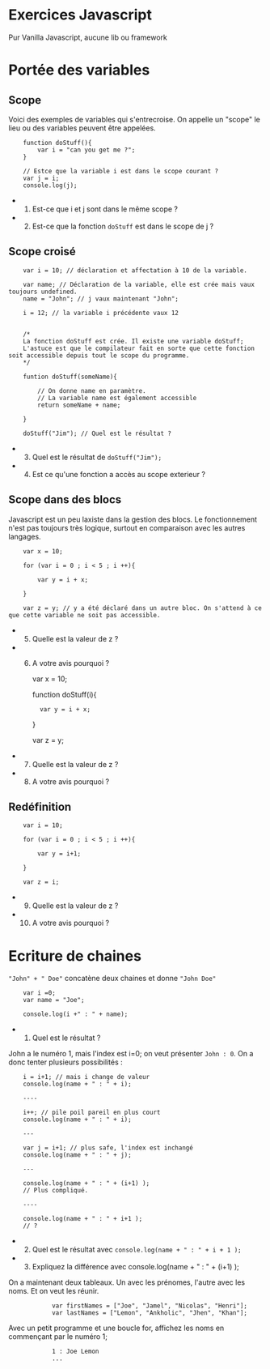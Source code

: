 # Exercices Javascript

Pur Vanilla Javascript, aucune lib ou framework


Portée des variables
======

Scope
----

Voici des exemples de variables qui s'entrecroise. On appelle un "scope" le lieu ou des variables peuvent être appelées.


        function doStuff(){
            var i = "can you get me ?";
        }
        
        // Estce que la variable i est dans le scope courant ?
        var j = i;
        console.log(j);

* 1) Est-ce que i et j sont dans le même scope ?
* 2) Est-ce que la fonction `doStuff` est dans le scope de j ?




Scope croisé
---


        var i = 10; // déclaration et affectation à 10 de la variable.
        
        var name; // Déclaration de la variable, elle est crée mais vaux toujours undefined. 
        name = "John"; // j vaux maintenant "John";
        
        i = 12; // la variable i précédente vaux 12
        
        
        /*
        La fonction doStuff est crée. Il existe une variable doStuff;
        L'astuce est que le compilateur fait en sorte que cette fonction soit accessible depuis tout le scope du programme.
        */
        
        funtion doStuff(someName){
        
            // On donne name en paramètre. 
            // La variable name est également accessible
            return someName + name;
        
        }
        
        doStuff("Jim"); // Quel est le résultat ?
        

* 3) Quel est le résultat de `doStuff("Jim");`
* 4) Est ce qu'une fonction a accès au scope exterieur ?



Scope dans des blocs
----

Javascript est un peu laxiste dans la gestion des blocs. Le fonctionnement n'est pas toujours très logique, surtout en comparaison avec les autres langages.


        var x = 10;
        
        for (var i = 0 ; i < 5 ; i ++){
            
            var y = i + x;
            
        }
        
        var z = y; // y a été déclaré dans un autre bloc. On s'attend à ce que cette variable ne soit pas accessible.

* 5) Quelle est la valeur de z ?
* 6) A votre avis pourquoi ?


        var x = 10;
        
        function doStuff(i){
           
           var y = i + x;
        
        }
        
        var z = y;

* 7) Quelle est la valeur de z ?
* 8) A votre avis pourquoi ?



Redéfinition 
----


        var i = 10;
        
        for (var i = 0 ; i < 5 ; i ++){
            
            var y = i+1;
            
        }
        
        var z = i; 
        

* 9) Quelle est la valeur de z ?
* 10) A votre avis pourquoi ?   



Ecriture de chaines
=====


`"John" + " Doe"` concatène deux chaines et donne `"John Doe"`


        var i =0;
        var name = "Joe";
        
        console.log(i +" : " + name);

* 1) Quel est le résultat ?

John a le numéro 1, mais l'index est i=0; on veut présenter `John : 0`. On a donc tenter plusieurs possibilités :

        i = i+1; // mais i change de valeur
        console.log(name + " : " + i);
        
        ----
        
        i++; // pile poil pareil en plus court
        console.log(name + " : " + i);
        
        --- 
        
        var j = i+1; // plus safe, l'index est inchangé
        console.log(name + " : " + j);
        
        --- 
        
        console.log(name + " : " + (i+1) );
        // Plus compliqué. 
        
        ----
        
        console.log(name + " : " + i+1 );
        // ?
        
        
* 2) Quel est le résultat avec `console.log(name + " : " + i + 1 );`
* 3) Expliquez la différence avec console.log(name + " : " + (i+1) );


On a maintenant deux tableaux. Un avec les prénomes, l'autre avec les noms. Et on veut les réunir.


                var firstNames = ["Joe", "Jamel", "Nicolas", "Henri"];
                var lastNames = ["Lemon", "Ankholic", "Jhen", "Khan"];

Avec un petit programme et une boucle for, affichez les noms en commençant par le numéro 1;

                1 : Joe Lemon
                ...



